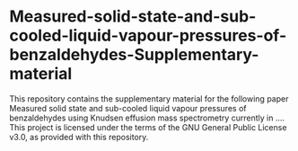 # Measured-solid-state-and-sub-cooled-liquid-vapour-pressures-of-benzaldehydes-Supplementary-material

This repository contains the supplementary material for the following paper Measured solid state and sub-cooled liquid vapour pressures of benzaldehydes using Knudsen effusion mass spectrometry currently in ....
This project is licensed under the terms of the GNU General Public License v3.0, as provided with this repository.
